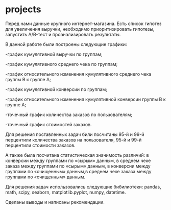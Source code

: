 # projects
Перед нами данные крупного интернет-магазина. Есть список гипотез для увеличения выручки, необходимо приоритизировать гипотезы, запустить A/B-тест и проанализировать результаты.

В данной работе были построены следующие графики:

 -график кумулятивной выручки по группам;
 
 -график кумулятивного среднего чека по группам;
 
 -график относительного изменения кумулятивного среднего чека группы B к группе A;
 
 -график кумулятивной конверсии по группам;
 
 -график относительного изменения кумулятивной конверсии группы B к группе A;
 
 -точечный график количества заказов по пользователям;
 
 -точечный график стоимостей заказов.
 
 
Для решения поставленных задач били посчитаны 95-й и 99-й перцентили количества заказов на пользователя, 95-й и 99-й перцентили стоимости заказов.

А также была посчитана статистическая значимость различий: в конверсии между группами по «сырым» данным, в среднем чеке заказа между группами по «сырым» данным, в конверсии между группами по «очищенным» данным,в среднем чеке заказа между группами по «очищенным» данным.

 Для решения задач использовались следующие бибилиотеки: pandas, math, scipy, seaborn, matplotlib.pyplot, numpy, datetime.
 
 Сделаны выводы и написаны рекомендации.
